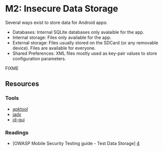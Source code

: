 M2: Insecure Data Storage
=========================
Several ways exist to store data for Android apps:
* Databases: Internal SQLite databases only avalaible for the app.
* Internal storage: Files only available for the app.
* External storage: Files usually stored on the SDCard (or any removable device). Files are available for everyone.
* Shared Preferences: XML files mostly used as key-pair values to store configuration parameters.

FIXME

## Resources

### Tools

* [apktool][1]
* [jadx][2]
* [jd-gui][3]


### Readings

* [OWASP Mobile Security Testing guide - Test Data Storage] [4]


[1]: https://github.com/skylot/jadx
[2]: http://jd.benow.ca/
[3]: https://ibotpeaches.github.io/Apktool/
[4]: https://github.com/OWASP/owasp-mstg/blob/master/Document/0x05d-Testing-Data-Storage.md